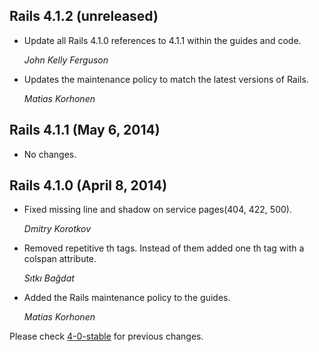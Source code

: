 ## Rails 4.1.2 (unreleased) ##

* Update all Rails 4.1.0 references to 4.1.1 within the guides and code.

    *John Kelly Ferguson*

*   Updates the maintenance policy to match the latest versions of Rails.

    *Matias Korhonen*


## Rails 4.1.1 (May 6, 2014) ##

*   No changes.


## Rails 4.1.0 (April 8, 2014) ##

*   Fixed missing line and shadow on service pages(404, 422, 500).

    *Dmitry Korotkov*

*   Removed repetitive th tags. Instead of them added one th tag with a colspan attribute.

    *Sıtkı Bağdat*

*   Added the Rails maintenance policy to the guides.

    *Matias Korhonen*

Please check [4-0-stable](https://github.com/rails/rails/blob/4-0-stable/guides/CHANGELOG.md) for previous changes.
